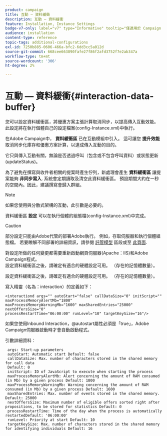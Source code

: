 ```yaml
---
product: campaign
title: 互動 — 資料緩衝
description: 互動 — 資料緩衝
feature: Installation, Instance Settings
badge-v7-only: label="v7" type="Informative" tooltip="僅適用於 Campaign Classic v7"
audience: installation
content-type: reference
topic-tags: additional-configurations
exl-id: 7250b885-0606-466a-bfc2-6dd3cc5a012d
source-git-commit: 668cee663890fafe27f86f2afd3752f7e2ab347a
workflow-type: tm+mt
source-wordcount: '306'
ht-degree: 2%

---
```


# 互動 — 資料緩衝{#interaction-data-buffer}



您可以設定資料緩衝區，將優惠方案主張計算取消同步，以提高傳入互動效能。 此設定將在執行個體自己的設定檔案(config-Instance.xml)中執行。

在Adobe Campaign中， **資料緩衝區** 已在互動模組中引入。 這可讓您 **提升效能** 取消同步化庫存和優惠方案計算，以達成傳入互動的目的。

它只與傳入互動有關，無論是否透過呼叫（包含或不包含呼叫資料）或狀態更新(updateStatus)。

為了避免在撰寫與收件者相關的提案時產生佇列，新處理會產生 **資料緩衝區** 讓提案能夠 **非同步寫入**. 系統會定期讀取及清空此資料緩衝區。 預設期間大約在一秒的空間內。因此，建議撰寫會歸入群組。

>[!NOTE]
>
>如果您使用與分散式架構的互動，此引數是必要的。

資料緩衝區 **設定** 可以在執行個體的組態檔(config-Instance.xml)中完成。

>[!CAUTION]
>
>部分設定只能由Adobe代管的部署Adobe執行。 例如，存取伺服器和執行個體組態檔。 若要瞭解不同部署的詳細資訊，請參閱 [託管模型](../../installation/using/hosting-models.md) 區段或至 [此頁面](../../installation/using/capability-matrix.md).
>
>對設定所做的任何變更都需要重新啟動網頁伺服器(Apache：IIS)和Adobe Campaign程式。\
>設定資料緩衝區之後，請確定有適合的硬體設定可用。 （存在的記憶體數量）。


設定資料緩衝區之後，請確定有適合的硬體設定可用。 （存在的記憶體數量）。

寫入精靈（名為：interaction）的定義如下：

```
<interactiond args="" autoStart="false" callDataSize="0" initScript="" maxProcessMemoryAlertMb="1800"
maxProcessMemoryWarningMb="1600" maxSharedEntries="25000" nextOffersSize="0"
processRestartTime="06:00:00" runLevel="10" targetKeySize="16"/>
```

如果您使用Inbound Interaction，@autostart屬性必須是「true」，Adobe Campaign伺服器啟動時才會自動啟動程式。

引數詳細資料：

```
 args: Start-up parameters 
 autoStart: Automatic start Default: false 
 callDataSize: Max. number of characters stored in the shared memory for call data
 Default: 0 
 initScript: ID of JavaScript to execute when starting the process 
 maxProcessMemoryAlertMb: Alert concerning the amount of RAM consumed (in Mb) by a given process Default: 1800 
 maxProcessMemoryWarningMb: Warning concerning the amount of RAM consumed (in Mb) by a given process Default: 1600 
 maxSharedEntries: Max. number of events stored in the shared memory. Default: 25000 
 nextOffersSize: Maximum number of eligible offers sorted right after propositions, to be stored for statistics Default: 0 
 processRestartTime: Time of the day when the process is automatically restartedDefault: '06:00:00' 
 runLevel: Priority at start Default: 10 
 targetKeySize: Max. number of characters stored in the shared memory for identifying individuals Default: 16 
```
